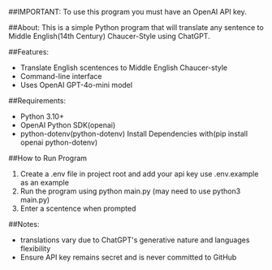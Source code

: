 ##IMPORTANT:
To use this program you must have an OpenAI API key.

##About:
This is a simple Python program that will translate any sentence to Middle English(14th Century) Chaucer-Style using ChatGPT.

##Features:
 * Translate English scentences to Middle English Chaucer-style
 * Command-line interface
 * Uses OpenAI GPT-4o-mini model

##Requirements:
 * Python 3.10+
 * OpenAI Python SDK(openai)
 * python-dotenv(python-dotenv)
   Install Dependencies with(pip install openai python-dotenv)

##How to Run Program
 1. Create a .env file in project root and add your api key use .env.example as an example
 2. Run the program using python main.py (may need to use python3 main.py)
 3. Enter a scentence when prompted

##Notes:
 * translations vary due to ChatGPT's generative nature and languages flexibility
 * Ensure API key remains secret and is never committed to GitHub
